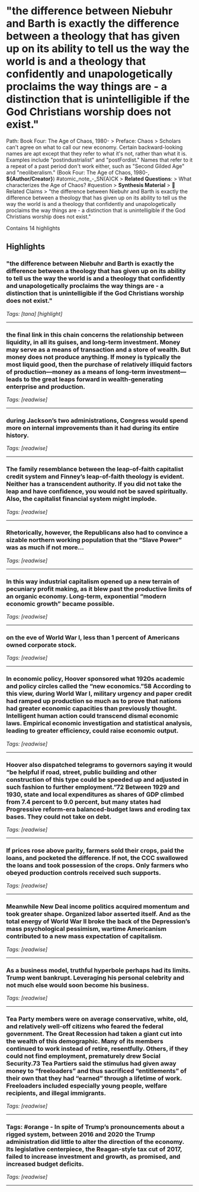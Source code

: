 # "the difference between Niebuhr and Barth is exactly the difference between a theology that has given up on its ability to tell us the way the world is and a theology that confidently and unapologetically proclaims the way things are - a distinction that is unintelligible if the God Christians worship does not exist."

Path: Book Four: The Age of Chaos, 1980- > Preface: Chaos > Scholars can't agree on what to call our new economy. Certain backward-looking names are apt except that they refer to what it's not, rather than what it is. Examples include "postindustrialist" and "postFordist." Names that refer to it a repeat of a past period don't work either, such as "Second Gilded Age" and "neoliberalism." (Book Four: The Age of Chaos, 1980-, __${Author/Creator}__) #atomic_note_-_SN(A)CK > **Related Questions**: > What characterizes the Age of Chaos? #question > **Synthesis Material** > 📣 Related Claims > "the difference between Niebuhr and Barth is exactly the difference between a theology that has given up on its ability to tell us the way the world is and a theology that confidently and unapologetically proclaims the way things are - a distinction that is unintelligible if the God Christians worship does not exist."

Contains 14 highlights

## Highlights

### "the difference between Niebuhr and Barth is exactly the difference between a theology that has given up on its ability to tell us the way the world is and a theology that confidently and unapologetically proclaims the way things are - a distinction that is unintelligible if the God Christians worship does not exist."  
*Tags: [tana] [highlight]*

---

### the final link in this chain concerns the relationship between liquidity, in all its guises, and long-term investment. Money may serve as a means of transaction and a store of wealth. But money does not produce anything. If money is typically the most liquid good, then the purchase of relatively illiquid factors of production—money as a means of long-term investment—leads to the great leaps forward in wealth-generating enterprise and production.  
*Tags: [readwise]*

---

### during Jackson’s two administrations, Congress would spend more on internal improvements than it had during its entire history.  
*Tags: [readwise]*

---

### The family resemblance between the leap-of-faith capitalist credit system and Finney’s leap-of-faith theology is evident. Neither has a transcendent authority. If you did not take the leap and have confidence, you would not be saved spiritually. Also, the capitalist financial system might implode.  
*Tags: [readwise]*

---

### Rhetorically, however, the Republicans also had to convince a sizable northern working population that the “Slave Power” was as much if not more…  
*Tags: [readwise]*

---

### In this way industrial capitalism opened up a new terrain of pecuniary profit making, as it blew past the productive limits of an organic economy. Long-term, exponential “modern economic growth” became possible.  
*Tags: [readwise]*

---

### on the eve of World War I, less than 1 percent of Americans owned corporate stock.  
*Tags: [readwise]*

---

### In economic policy, Hoover sponsored what 1920s academic and policy circles called the “new economics.”58 According to this view, during World War I, military urgency and paper credit had ramped up production so much as to prove that nations had greater economic capacities than previously thought. Intelligent human action could transcend dismal economic laws. Empirical economic investigation and statistical analysis, leading to greater efficiency, could raise economic output.  
*Tags: [readwise]*

---

### Hoover also dispatched telegrams to governors saying it would “be helpful if road, street, public building and other construction of this type could be speeded up and adjusted in such fashion to further employment.”72 Between 1929 and 1930, state and local expenditures as shares of GDP climbed from 7.4 percent to 9.0 percent, but many states had Progressive reform-era balanced-budget laws and eroding tax bases. They could not take on debt.  
*Tags: [readwise]*

---

### If prices rose above parity, farmers sold their crops, paid the loans, and pocketed the difference. If not, the CCC swallowed the loans and took possession of the crops. Only farmers who obeyed production controls received such supports.  
*Tags: [readwise]*

---

### Meanwhile New Deal income politics acquired momentum and took greater shape. Organized labor asserted itself. And as the total energy of World War II broke the back of the Depression’s mass psychological pessimism, wartime Americanism contributed to a new mass expectation of capitalism.  
*Tags: [readwise]*

---

### As a business model, truthful hyperbole perhaps had its limits. Trump went bankrupt. Leveraging his personal celebrity and not much else would soon become his business.  
*Tags: [readwise]*

---

### Tea Party members were on average conservative, white, old, and relatively well-off citizens who feared the federal government. The Great Recession had taken a giant cut into the wealth of this demographic. Many of its members continued to work instead of retire, resentfully. Others, if they could not find employment, prematurely drew Social Security.73 Tea Partiers said the stimulus had given away money to “freeloaders” and thus sacrificed “entitlements” of their own that they had “earned” through a lifetime of work. Freeloaders included especially young people, welfare recipients, and illegal immigrants.  
*Tags: [readwise]*

---

### **Tags:** #orange - In spite of Trump’s pronouncements about a rigged system, between 2016 and 2020 the Trump administration did little to alter the direction of the economy. Its legislative centerpiece, the Reagan-style tax cut of 2017, failed to increase investment and growth, as promised, and increased budget deficits.  
*Tags: [readwise]*

---

